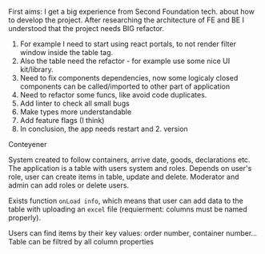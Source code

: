First aims:
  I get a big experience from Second Foundation tech. about how to develop the project. After researching the architecture of FE and BE I understood that the project needs BIG refactor.
  
  1. For example I need to start using react portals, to not render filter window inside the table tag.
  2. Also the table need the refactor - for example use some nice UI kit/library.
  3. Need to fix components dependencies, now some logicaly closed components can be called/imported to other part of application 
  4. Need to refactor some funcs, like avoid code duplicates.
  5. Add linter to check all small bugs
  6. Make types more understandable
  7. Add feature flags (I think)
  8. In conclusion, the app needs restart and 2. version 

Conteyener 

System created to follow containers, arrive date, goods, declarations etc.
The application is a table with users system and roles. 
Depends on user's role, user can create items in table, update and delete. 
Moderator and admin can add roles or delete users.

Exists function ```onLoad info```, which means that user can add data to the table with uploading an ```excel``` file
(requierment: columns must be named properly).

Users can find items by their key values: order number, container number... Table can be filtred by all column properties

